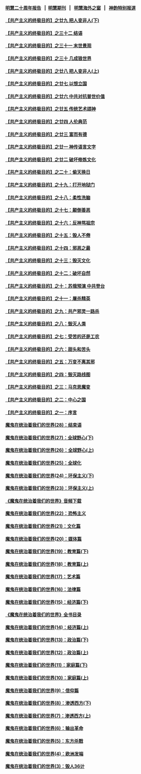#### [明慧二十周年报告](https://github.com/gfw-breaker/mh-reports/blob/master/README.md?t=07222201) &nbsp;&nbsp;|&nbsp;&nbsp;[明慧期刊](https://github.com/gfw-breaker/mh-qikan) &nbsp;&nbsp;|&nbsp;&nbsp; [明慧海外之窗](https://github.com/gfw-breaker/mh-news/blob/master/README.md?t=07222201) &nbsp;&nbsp;|&nbsp;&nbsp; [神韵特别报道](https://github.com/gfw-breaker/mh-news/blob/master/shenyun.md?t=07222201) 

#### [【共产主义的终极目的】之廿九 把人变非人(下)](../pages/nsc422/n11344140.md?t=07222201) 

#### [【共产主义的终极目的】之三十二 结语](../pages/nsc422/n11360535.md?t=07222201) 

#### [【共产主义的终极目的】之三十一 末世景观](../pages/nsc422/n11351129.md?t=07222201) 

#### [【共产主义的终极目的】之三十 几成狼世界](../pages/nsc422/n11348280.md?t=07222201) 

#### [【共产主义的终极目的】之廿八 把人变非人(上)](../pages/nsc422/n11340492.md?t=07222201) 

#### [【共产主义的终极目的】之廿七 以恨立国](../pages/nsc422/n11336944.md?t=07222201) 

#### [【共产主义的终极目的】之廿六 中共对抗普世价值](../pages/nsc422/n11324785.md?t=07222201) 

#### [【共产主义的终极目的】之廿五 传统艺术颂神](../pages/nsc422/n11296396.md?t=07222201) 

#### [【共产主义的终极目的】之廿四 人伦典范](../pages/nsc422/n11296397.md?t=07222201) 

#### [【共产主义的终极目的】之廿三 富而有德](../pages/nsc422/n11283598.md?t=07222201) 

#### [【共产主义的终极目的】之廿一 神传语言文字](../pages/nsc422/n11263265.md?t=07222201) 

#### [【共产主义的终极目的】之廿二 破坏修炼文化](../pages/nsc422/n11245728.md?t=07222201) 

#### [【共产主义的终极目的】之二十：偷天换日](../pages/nsc422/n11238846.md?t=07222201) 

#### [【共产主义的终极目的】之十九：打开地狱门](../pages/nsc422/n11206376.md?t=07222201) 

#### [【共产主义的终极目的】之十八：柔性洗脑](../pages/nsc422/n11199994.md?t=07222201) 

#### [【共产主义的终极目的】之十七：颠倒善恶](../pages/nsc422/n11179782.md?t=07222201) 

#### [【共产主义的终极目的】之十六：反神骂祖宗](../pages/nsc422/n11166798.md?t=07222201) 

#### [【共产主义的终极目的】之十五：毁人不倦](../pages/nsc422/n11166792.md?t=07222201) 

#### [【共产主义的终极目的】之十四：邪恶之最](../pages/nsc422/n11150249.md?t=07222201) 

#### [【共产主义的终极目的】之十三：毁灭文化](../pages/nsc422/n11135227.md?t=07222201) 

#### [【共产主义的终极目的】之十二：破坏自然](../pages/nsc422/n11135214.md?t=07222201) 

#### [【共产主义的终极目的】之十：苏俄预演 中共登台](../pages/nsc422/n11118424.md?t=07222201) 

#### [【共产主义的终极目的】之十一：屠杀精英](../pages/nsc422/n11118442.md?t=07222201) 

#### [【共产主义的终极目的】之九：共产邪灵一路杀](../pages/nsc422/n11114139.md?t=07222201) 

#### [【共产主义的终极目的】之八：毁灭人类](../pages/nsc422/n11108503.md?t=07222201) 

#### [【共产主义的终极目的】之七：受苦的还是工农](../pages/nsc422/n11101809.md?t=07222201) 

#### [【共产主义的终极目的】之六：甜头和苦头](../pages/nsc422/n11096971.md?t=07222201) 

#### [【共产主义的终极目的】之五：万变不离其邪](../pages/nsc422/n11091285.md?t=07222201) 

#### [【共产主义的终极目的】之四：毁灭路线图](../pages/nsc422/n11086284.md?t=07222201) 

#### [【共产主义的终极目的】之三：马克思魔变](../pages/nsc422/n11061941.md?t=07222201) 

#### [【共产主义的终极目的】之二：中心之国](../pages/nsc422/n11047728.md?t=07222201) 

#### [【共产主义的终极目的】之一：序言](../pages/nsc422/n11086077.md?t=07222201) 

#### [魔鬼在统治着我们的世界(28)：结束语](../pages/nsc422/n10936246.md?t=07222201) 

#### [魔鬼在统治着我们的世界(27)：全球野心(下)](../pages/nsc422/n10928319.md?t=07222201) 

#### [魔鬼在统治着我们的世界(26)：全球野心(上)](../pages/nsc422/n10900318.md?t=07222201) 

#### [魔鬼在统治着我们的世界(25)：全球化](../pages/nsc422/n10788205.md?t=07222201) 

#### [魔鬼在统治着我们的世界(24)：环保主义(下)](../pages/nsc422/n10695307.md?t=07222201) 

#### [魔鬼在统治着我们的世界(23)：环保主义(上)](../pages/nsc422/n10688613.md?t=07222201) 

#### [《魔鬼在统治着我们的世界》音频下载](../pages/nsc422/n10635553.md?t=07222201) 

#### [魔鬼在统治着我们的世界(22)：恐怖主义](../pages/nsc422/n10614727.md?t=07222201) 

#### [魔鬼在统治着我们的世界(21)：文化篇](../pages/nsc422/n10597706.md?t=07222201) 

#### [魔鬼在统治着我们的世界(20)：媒体篇](../pages/nsc422/n10586579.md?t=07222201) 

#### [魔鬼在统治着我们的世界(19)：教育篇(下)](../pages/nsc422/n10564808.md?t=07222201) 

#### [魔鬼在统治着我们的世界(18)：教育篇(上)](../pages/nsc422/n10526970.md?t=07222201) 

#### [魔鬼在统治着我们的世界(17)：艺术篇](../pages/nsc422/n10499093.md?t=07222201) 

#### [魔鬼在统治着我们的世界(16)：法律篇](../pages/nsc422/n10485969.md?t=07222201) 

#### [魔鬼在统治着我们的世界(15)：经济篇(下)](../pages/nsc422/n10469975.md?t=07222201) 

#### [《魔鬼在统治着我们的世界》全书目录](../pages/nsc422/n10464261.md?t=07222201) 

#### [魔鬼在统治着我们的世界(14)：经济篇(上)](../pages/nsc422/n10457370.md?t=07222201) 

#### [魔鬼在统治着我们的世界(13)：政治篇(下)](../pages/nsc422/n10448270.md?t=07222201) 

#### [魔鬼在统治着我们的世界(12)：政治篇(上)](../pages/nsc422/n10444576.md?t=07222201) 

#### [魔鬼在统治着我们的世界(11)：家庭篇(下)](../pages/nsc422/n10440961.md?t=07222201) 

#### [魔鬼在统治着我们的世界(10)：家庭篇(上)](../pages/nsc422/n10435448.md?t=07222201) 

#### [魔鬼在统治着我们的世界(9)：信仰篇](../pages/nsc422/n10432159.md?t=07222201) 

#### [魔鬼在统治着我们的世界(8)：渗透西方(下)](../pages/nsc422/n10429603.md?t=07222201) 

#### [魔鬼在统治着我们的世界(7)：渗透西方(上)](../pages/nsc422/n10426013.md?t=07222201) 

#### [魔鬼在统治着我们的世界(6)：输出革命](../pages/nsc422/n10421536.md?t=07222201) 

#### [魔鬼在统治着我们的世界(5)：东方杀戮](../pages/nsc422/n10417707.md?t=07222201) 

#### [魔鬼在统治着我们的世界(4)：欧洲发端](../pages/nsc422/n10414890.md?t=07222201) 

#### [魔鬼在统治着我们的世界(3)：毁人36计](../pages/nsc422/n10411583.md?t=07222201) 

